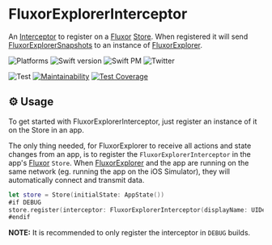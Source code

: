 # FluxorExplorerInterceptor

An [Interceptor](https://github.com/FluxorOrg/Fluxor/blob/master/Sources/Fluxor/Interceptor.swift)  to register on a [Fluxor](https://github.com/FluxorOrg/Fluxor) [Store](https://github.com/FluxorOrg/Fluxor/blob/master/Sources/Fluxor/Store.swift). When registered it will send [FluxorExplorerSnapshots](https://github.com/FluxorOrg/FluxorExplorer/tree/master/FluxorExplorerSnapshot) to an instance of [FluxorExplorer](https://github.com/FluxorOrg/FluxorExplorer).

![Platforms](https://img.shields.io/badge/platforms-Mac+iOS-brightgreen.svg?style=flat)
![Swift version](https://img.shields.io/badge/Swift-5.2-brightgreen.svg)
![Swift PM](https://img.shields.io/badge/SwiftPM-compatible-brightgreen.svg?style=flat)
![Twitter](https://img.shields.io/badge/twitter-@mortengregersen-blue.svg?style=flat)

![Test](https://github.com/FluxorOrg/FluxorExplorerInterceptor/workflows/CI/badge.svg)
[![Maintainability](https://api.codeclimate.com/v1/badges/fe7eab769644c665f08a/maintainability)](https://codeclimate.com/github/FluxorOrg/FluxorExplorerInterceptor/maintainability)
[![Test Coverage](https://api.codeclimate.com/v1/badges/fe7eab769644c665f08a/test_coverage)](https://codeclimate.com/github/FluxorOrg/FluxorExplorerInterceptor/test_coverage)

## ⚙️ Usage
To get started with FluxorExplorerInterceptor, just register an instance of it on the Store in an app.

The only thing needed, for FluxorExplorer to receive all actions and state changes from an app, is to register the `FluxorExplorerInterceptor` in the app's [Fluxor](https://github.com/FluxorOrg/Fluxor) `Store`. When [FluxorExplorer](https://github.com/FluxorOrg/FluxorExplorer) and the app are running on the same network (eg. running the app on the iOS Simulator), they will automatically connect and transmit data.

```swift
let store = Store(initialState: AppState())
#if DEBUG
store.register(interceptor: FluxorExplorerInterceptor(displayName: UIDevice.current.name))
#endif
```

**NOTE:** It is recommended to only register the interceptor in `DEBUG` builds.
